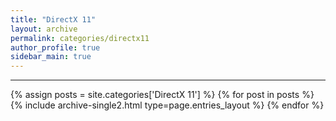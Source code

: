 ```yaml
---
title: "DirectX 11"
layout: archive
permalink: categories/directx11
author_profile: true
sidebar_main: true
---
```


<!-- 공백이 포함되어 있는 카테고리 이름의 경우 site.categories['a b c'] 이런식으로! -->

***

{% assign posts = site.categories['DirectX 11'] %}
{% for post in posts %} {% include archive-single2.html type=page.entries_layout %} {% endfor %}